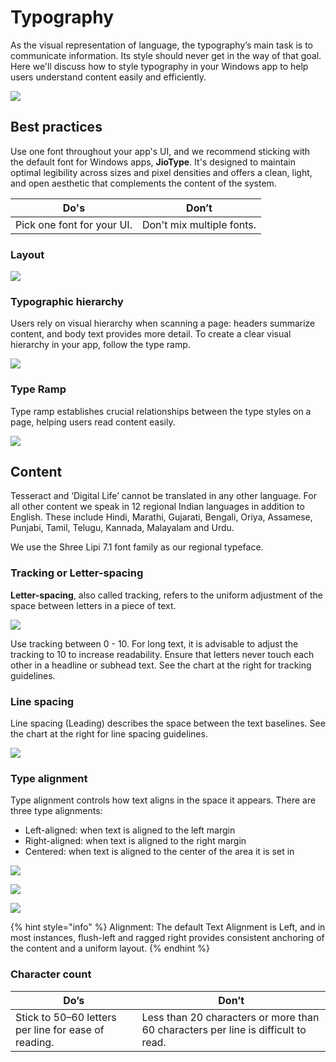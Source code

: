 # Typography

As the visual representation of language, the typography’s main task is to communicate information. Its style should never get in the way of that goal. Here we'll discuss how to style typography in your Windows app to help users understand content easily and efficiently.

![](../../.gitbook/assets/81985889.png)

## Best practices <a href="#typography-bestpractices" id="typography-bestpractices"></a>

Use one font throughout your app's UI, and we recommend sticking with the default font for Windows apps, **JioType**. It's designed to maintain optimal legibility across sizes and pixel densities and offers a clean, light, and open aesthetic that complements the content of the system.

| **Do's**                   | **Don’t**                 |
| -------------------------- | ------------------------- |
| Pick one font for your UI. | Don't mix multiple fonts. |

### Layout

![](../../.gitbook/assets/82019162.png)

### Typographic hierarchy

Users rely on visual hierarchy when scanning a page: headers summarize content, and body text provides more detail. To create a clear visual hierarchy in your app, follow the type ramp.

![](../../.gitbook/assets/81920804.png)

### Type Ramp

Type ramp establishes crucial relationships between the type styles on a page, helping users read content easily.

![](../../.gitbook/assets/82449760.png)

## Content <a href="#typography-content" id="typography-content"></a>

Tesseract and ‘Digital Life’ cannot be translated in any other language. For all other content we speak in 12 regional Indian languages in addition to English. These include Hindi, Marathi, Gujarati, Bengali, Oriya, Assamese, Punjabi, Tamil, Telugu, Kannada, Malayalam and Urdu.

We use the Shree Lipi 7.1 font family as our regional typeface.

### Tracking or Letter-spacing <a href="#typography-trackingorletter-spacing" id="typography-trackingorletter-spacing"></a>

**Letter-spacing**, also called tracking, refers to the uniform adjustment of the space between letters in a piece of text.

![](../../.gitbook/assets/81953958.png)

Use tracking between 0 - 10. For long text, it is advisable to adjust the tracking to 10 to increase readability. Ensure that letters never touch each other in a headline or subhead text. See the chart at the right for tracking guidelines.

### Line spacing <a href="#typography-linespacing" id="typography-linespacing"></a>

Line spacing (Leading) describes the space between the text baselines. See the chart at the right for line spacing guidelines.

![](../../.gitbook/assets/82021326.png)

### Type alignment <a href="#typography-typealignment" id="typography-typealignment"></a>

Type alignment controls how text aligns in the space it appears. There are three type alignments:

* Left-aligned: when text is aligned to the left margin
* Right-aligned: when text is aligned to the right margin
* Centered: when text is aligned to the center of the area it is set in

![](../../.gitbook/assets/82444772.png)

![](../../.gitbook/assets/82444874.png)

![](../../.gitbook/assets/82444961.png)

{% hint style="info" %}
Alignment: The default Text Alignment is Left, and in most instances, flush-left and ragged right provides consistent anchoring of the content and a uniform layout.
{% endhint %}

### Character count <a href="#typography-charactercount" id="typography-charactercount"></a>

| **Do’s**                                             | **Don’t**                                                                         |
| ---------------------------------------------------- | --------------------------------------------------------------------------------- |
| Stick to 50–60 letters per line for ease of reading. | Less than 20 characters or more than 60 characters per line is difficult to read. |
